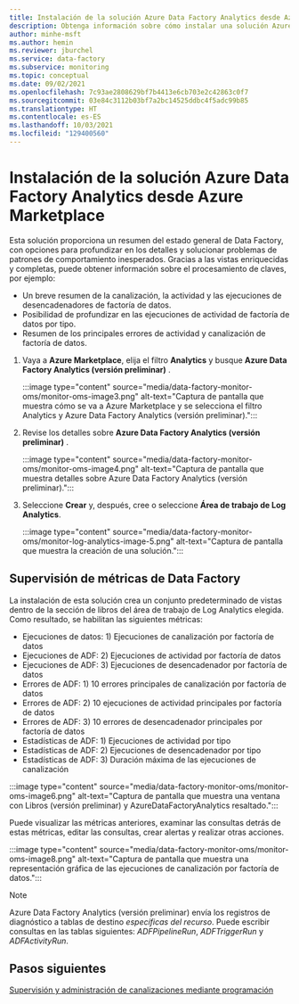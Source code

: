 ```yaml
---
title: Instalación de la solución Azure Data Factory Analytics desde Azure Marketplace
description: Obtenga información sobre cómo instalar una solución Azure Data Factory Analytics desde Azure Marketplace.
author: minhe-msft
ms.author: hemin
ms.reviewer: jburchel
ms.service: data-factory
ms.subservice: monitoring
ms.topic: conceptual
ms.date: 09/02/2021
ms.openlocfilehash: 7c93ae2808629bf7b4413e6cb703e2c42863c0f7
ms.sourcegitcommit: 03e84c3112b03bf7a2bc14525ddbc4f5adc99b85
ms.translationtype: HT
ms.contentlocale: es-ES
ms.lasthandoff: 10/03/2021
ms.locfileid: "129400560"
---
```

# <a name="install-azure-data-factory-analytics-solution-from-azure-marketplace"></a>Instalación de la solución Azure Data Factory Analytics desde Azure Marketplace

Esta solución proporciona un resumen del estado general de Data Factory, con opciones para profundizar en los detalles y solucionar problemas de patrones de comportamiento inesperados. Gracias a las vistas enriquecidas y completas, puede obtener información sobre el procesamiento de claves, por ejemplo:

* Un breve resumen de la canalización, la actividad y las ejecuciones de desencadenadores de factoría de datos.
* Posibilidad de profundizar en las ejecuciones de actividad de factoría de datos por tipo.
* Resumen de los principales errores de actividad y canalización de factoría de datos.

1. Vaya a **Azure Marketplace**, elija el filtro **Analytics** y busque **Azure Data Factory Analytics (versión preliminar)** .

   :::image type="content" source="media/data-factory-monitor-oms/monitor-oms-image3.png" alt-text="Captura de pantalla que muestra cómo se va a Azure Marketplace y se selecciona el filtro Analytics y Azure Data Factory Analytics (versión preliminar).":::

1. Revise los detalles sobre **Azure Data Factory Analytics (versión preliminar)** .

   :::image type="content" source="media/data-factory-monitor-oms/monitor-oms-image4.png" alt-text="Captura de pantalla que muestra detalles sobre Azure Data Factory Analytics (versión preliminar).":::

1. Seleccione **Crear** y, después, cree o seleccione **Área de trabajo de Log Analytics**.

   :::image type="content" source="media/data-factory-monitor-oms/monitor-log-analytics-image-5.png" alt-text="Captura de pantalla que muestra la creación de una solución.":::

## <a name="monitor-data-factory-metrics"></a>Supervisión de métricas de Data Factory

La instalación de esta solución crea un conjunto predeterminado de vistas dentro de la sección de libros del área de trabajo de Log Analytics elegida. Como resultado, se habilitan las siguientes métricas:

* Ejecuciones de datos: 1) Ejecuciones de canalización por factoría de datos
* Ejecuciones de ADF: 2) Ejecuciones de actividad por factoría de datos
* Ejecuciones de ADF: 3) Ejecuciones de desencadenador por factoría de datos
* Errores de ADF: 1) 10 errores principales de canalización por factoría de datos
* Errores de ADF: 2) 10 ejecuciones de actividad principales por factoría de datos
* Errores de ADF: 3) 10 errores de desencadenador principales por factoría de datos
* Estadísticas de ADF: 1) Ejecuciones de actividad por tipo
* Estadísticas de ADF: 2) Ejecuciones de desencadenador por tipo
* Estadísticas de ADF: 3) Duración máxima de las ejecuciones de canalización

:::image type="content" source="media/data-factory-monitor-oms/monitor-oms-image6.png" alt-text="Captura de pantalla que muestra una ventana con Libros (versión preliminar) y AzureDataFactoryAnalytics resaltado.":::

Puede visualizar las métricas anteriores, examinar las consultas detrás de estas métricas, editar las consultas, crear alertas y realizar otras acciones.

:::image type="content" source="media/data-factory-monitor-oms/monitor-oms-image8.png" alt-text="Captura de pantalla que muestra una representación gráfica de las ejecuciones de canalización por factoría de datos.":::

> [!NOTE]
> Azure Data Factory Analytics (versión preliminar) envía los registros de diagnóstico a tablas de destino _específicas del recurso_. Puede escribir consultas en las tablas siguientes: _ADFPipelineRun_, _ADFTriggerRun_ y _ADFActivityRun_.

## <a name="next-steps"></a>Pasos siguientes

[Supervisión y administración de canalizaciones mediante programación](monitor-programmatically.md)

